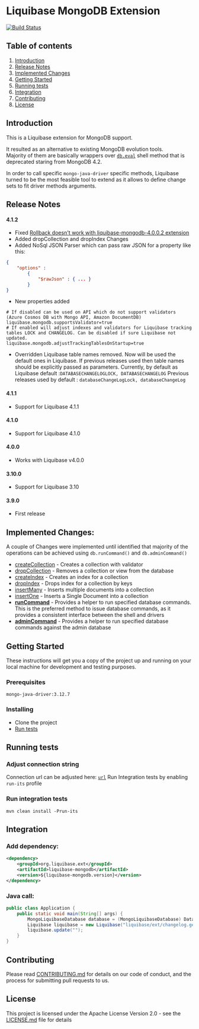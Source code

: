 # Liquibase MongoDB Extension

[![Build Status](https://travis-ci.com/liquibase/liquibase-mongodb.svg?branch=master)](https://travis-ci.com/liquibase/liquibase-mongodb)

## Table of contents

1. [Introduction](#introduction)
1. [Release Notes](#release-notes)
1. [Implemented Changes](#implemented-changes)
1. [Getting Started](#getting-started)
1. [Running tests](#running-tests)
1. [Integration](#integration)
1. [Contributing](#contributing)
1. [License](#license)

<a name="introduction"></a>
## Introduction

This is a Liquibase extension for MongoDB support. 

It resulted as an alternative to existing MongoDB evolution tools.  
Majority of them are basically wrappers over [`db.eval`](https://docs.mongodb.com/manual/reference/method/db.eval/#db.eval) shell method that is deprecated staring from MongoDB 4.2.

In order to call specific `mongo-java-driver` specific methods, 
Liquibase turned to be the most feasible tool to extend as it allows to define change sets to fit driver methods arguments.

<a name="release-notes"></a>
## Release Notes

#### 4.1.2
* Fixed [Rollback doesn't work with liquibase-mongodb-4.0.0.2 extension](https://github.com/liquibase/liquibase-mongodb/issues/38)
* Added dropCollection and dropIndex Changes
* Added NoSql JSON Parser which can pass raw JSON for a property like this:
```json 
{
    "options" : 
        {
            "$rawJson" : { ... }
        }
}
```
* New properties added
```properties
# If disabled can be used on API which do not support validators (Azure Cosmos DB with Mongo API, Amazon DocumentDB)
liquibase.mongodb.supportsValidator=true
# If enabled will adjust indexes and validators for Liquibase tracking tables LOCK and CHANGELOG. Can be disabled if sure Liquibase not updated.
liquibase.mongodb.adjustTrackingTablesOnStartup=true
```
* Overridden Liquibase table names removed. Now will be used the default ones in Liquibase. If previous releases used then table names should be explicitly passed as parameters.
Currently, by default as Liquibase default :`DATABASECHANGELOGLOCK, DATABASECHANGELOG`
Previous releases used by default : `databaseChangeLogLock, databaseChangeLog`

#### 4.1.1
* Support for Liquibase 4.1.1

#### 4.1.0
* Support for Liquibase 4.1.0

#### 4.0.0
* Works with Liquibase v4.0.0

#### 3.10.0
* Support for Liquibase 3.10

#### 3.9.0
* First release

<a name="implemented-changes"></a>
## Implemented Changes:

A couple of Changes were implemented until identified that majority of the operations can be achieved using `db.runCommand()` and `db.adminCommand()`

* [createCollection](https://docs.mongodb.com/manual/reference/method/db.createCollection/#db.createCollection) - 
Creates a collection with validator
* [dropCollection](https://docs.mongodb.com/manual/reference/method/db.collection.drop/#db-collection-drop) - 
Removes a collection or view from the database
* [createIndex](https://docs.mongodb.com/manual/reference/method/db.collection.createIndex/#db.collection.createIndex) - 
Creates an index for a collection
* [dropIndex](https://docs.mongodb.com/manual/reference/method/db.collection.dropIndex/#db.collection.dropIndex) - 
Drops index for a collection by keys
* [insertMany](https://docs.mongodb.com/manual/reference/method/db.collection.insertMany/#db.collection.insertMany) - 
Inserts multiple documents into a collection
* [insertOne](https://docs.mongodb.com/manual/tutorial/insert-documents/#insert-a-single-document) - 
Inserts a Single Document into a collection
* [__runCommand__](https://docs.mongodb.com/manual/reference/method/db.runCommand/#db-runcommand) - 
Provides a helper to run specified database commands. This is the preferred method to issue database commands, as it provides a consistent interface between the shell and drivers
* [__adminCommand__](https://docs.mongodb.com/manual/reference/method/db.adminCommand/#db.adminCommand) - 
Provides a helper to run specified database commands against the admin database

<a name="getting-started"></a>
## Getting Started

These instructions will get you a copy of the project up and running on your local machine for development and testing purposes. 

### Prerequisites

```
mongo-java-driver:3.12.7
```

### Installing

* Clone the project
* [Run tests](#running-tests)

<a name="running-tests"></a>
## Running tests

### Adjust connection string
 
Connection url can be adjusted here: [`url`](./src/test/resources/liquibase.properties)
Run Integration tests by enabling `run-its` profile 

### Run integration tests

```shell script
mvn clean install -Prun-its
```

<a name="integration"></a>
## Integration

### Add dependency: 

```xml
<dependency>
    <groupId>org.liquibase.ext</groupId>
    <artifactId>liquibase-mongodb</artifactId>
    <version>${liquibase-mongodb.version}</version>
</dependency>
```
### Java call:
```java
public class Application {
    public static void main(String[] args) {
        MongoLiquibaseDatabase database = (MongoLiquibaseDatabase) DatabaseFactory.getInstance().openDatabase(url, null, null, null, null);
        Liquibase liquibase = new Liquibase("liquibase/ext/changelog.generic.test.xml", new ClassLoaderResourceAccessor(), database);
        liquibase.update("");
    }
}
```

<a name="contributing"></a>
## Contributing

Please read [CONTRIBUTING.md](./CONTRIBUTING.md) for details on our code of conduct, and the process for submitting pull requests to us.

<a name="license"></a>
## License

This project is licensed under the Apache License Version 2.0 - see the [LICENSE.md](LICENSE.md) file for details



